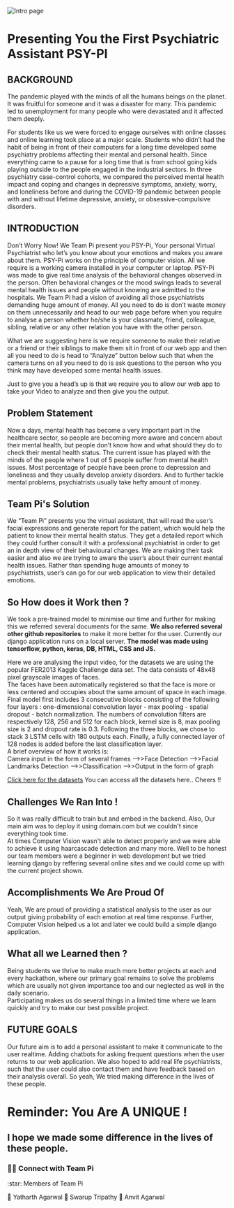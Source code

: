 ![Intro page](https://drive.google.com/uc?export=view&id=1XH3i7_4bbk1zE4XhImlhdGWnvT7lZr0F)
<h1>Presenting You the First Psychiatric Assistant PSY-PI</h1>
<h2>BACKGROUND</h2>
<p>
The pandemic played with the minds of all the humans beings on the planet. It was fruitful for someone and it was a disaster for many. This pandemic led to unemployment for many people who were devastated and it affected them deeply.

For students like us we were forced to engage ourselves with online classes and online learning took place at a major scale. Students who didn’t had the habit of being in front of their computers for a long time developed some psychiatry problems affecting their mental and personal health. Since everything came to a pause for a long time that is from school going kids playing outside to the people engaged in the industrial sectors. In three psychiatry case-control cohorts, we compared the perceived mental health impact and coping and changes in depressive symptoms, anxiety, worry, and loneliness before and during the COVID-19 pandemic between people with and without lifetime depressive, anxiety, or obsessive-compulsive disorders.
</p>
<h2>INTRODUCTION</h2>
<p>
Don’t Worry Now! We Team Pi present you PSY-Pi, Your personal Virtual Psychiatrist who let’s you know about your emotions and makes you aware about them. PSY-Pi works on the principle of computer vision. All we require is a working camera installed in your computer or laptop. PSY-Pi was made to give real time analysis of the behavioral changes observed in the person. Often behavioral changes or the mood swings leads to several mental health issues and people without knowing are admitted to the hospitals. We Team Pi had a vision of avoiding all those psychiatrists demanding huge amount of money. All you need to do is don’t waste money on them unnecessarily and head to our web page before when you require to analyse a person whether he/she is your classmate, friend, colleague, sibling, relative or any other relation you have with the other person.<br>

What we are suggesting here is we require someone to make their relative or a friend or their siblings to make them sit in front of our web app and then all you need to do is head to “Analyze” button below such that when the camera turns on all you need to do is ask questions to the person who you think may have developed some mental health issues.<br>

Just to give you a head’s up is that we require you to allow our web app to take your Video to analyze and then give you the output.
<p>
<h2>Problem Statement</h2>
<p>
Now a days, mental health has become a very important part in the healthcare sector, so people are becoming more aware and concern about their mental health, but people don’t know how and what should they do to check their mental health status. The current issue has played with the minds of the people where 1 out of 5 people suffer from mental health issues. Most percentage of people have been prone to depression and loneliness and they usually develop anxiety disorders. And to further tackle mental problems, psychiatrists usually take hefty amount of money.
</p>
<h2>Team Pi's Solution</h2>
<p>
We “Team Pi” presents you the virtual assistant, that will read the user’s facial expressions and generate report for the patient, which would help the patient to know their mental health status. They get a detailed report which they could further consult it with a professional psychiatrist in order to get an in depth view of their behavioural changes. We are making their task easier and also we are trying to aware the user’s about their current mental health issues. Rather than spending huge amounts of money to psychiatrists, user’s can go for our web application to view their detailed emotions.
</p>
<h2>So How does it Work then ?</h2>
<p>
We took a pre-trained model to minimise our time and further for making this we referred several documents for the same. <b>We also referred several other github repositories</b> to make it more better for the user. Currently our django application runs on a local server. <b>The model was made using tensorflow, python, keras, DB, HTML, CSS and JS.</b>

Here we are analysing the input video, for the datasets we are using the popular FER2013 Kaggle Challenge data set. The data consists of 48x48 pixel grayscale images of faces. <br>
The faces have been automatically registered so that the face is more or less centered and occupies about the same amount of space in each image.<br>
Final model first includes 3 consecutive blocks consisting of the following four layers : one-dimensional convolution layer - max pooling - spatial dropout - batch normalization. The numbers of convolution filters are respectively 128, 256 and 512 for each block, kernel size is 8, max pooling size is 2 and dropout rate is 0.3. Following the three blocks, we chose to stack 3 LSTM cells with 180 outputs each. Finally, a fully connected layer of 128 nodes is added before the last classification layer.<br>
A brief overview of how it works is:<br>
Camera input in the form of several frames -->>Face Detection -->>Facial Landmarks Detection -->>Classification -->>Output in the form of graph


[Click here for the datasets](https://drive.google.com/drive/folders/1MfXn-GFqrw1LRZ1Y3bEZXoJbu8iQIAEN?usp=sharing)
You can access all the datasets here.. Cheers !!

</p>
<h2>Challenges We Ran Into ! </h2>
<p>So it was really difficult to train but and embed in the backend. Also, Our main aim was to deploy it using domain.com but we couldn't since everything took time.<br>
At times Computer Vision wasn't able to detect properly and we were able to achieve it using haarcascade detection and many more. Well to be honest our team members were a beginner in web development but we tried learning django by reffering several online sites and we could come up with the current project shown.</p>

<h2>Accomplishments We Are Proud Of</h2>
<p>Yeah, We are proud of providing a statistical analysis to the user as our output giving probability of each emotion at real time response. Further, Computer Vision helped us a lot and later we could build a simple django application.</p>
<h2>What all we Learned then ?</h2>
<p>Being students we thrive to make much more better projects at each and every hackathon, where our primary goal remains to solve the problems which are usually not given importance too and our neglected as well in the daily scenario. <br>
Participating makes us do several things in a limited time where we learn quickly and try to make our best possible project.</p>
<h2>FUTURE GOALS</h2>
<p>
Our future aim is to add a personal assistant to make it communicate to the user realtime. Adding chatbots for asking frequent questions when the user returns to our web application. We also hoped to add real life psychiatrists, such that the user could also contact them and have feedback based on their analysis overall. So yeah, We tried making difference in the lives of these people.
</p>
<h1>Reminder: You Are A UNIQUE !</h1>
<h2>I hope we made some difference in the lives of these people.</h2>

<h3> 🤝🏻 Connect with Team Pi </h3>
:star: Members of Team Pi

:brain: Yatharth Agarwal
:brain: Swarup Tripathy
:brain: Anvit Agarwal

